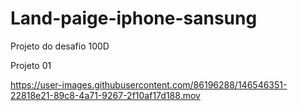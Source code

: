 # Land-paige-iphone-sansung

Projeto do desafio 100D

Projeto 01

https://user-images.githubusercontent.com/86196288/146546351-22818e21-89c8-4a71-9267-2f10af17d188.mov

